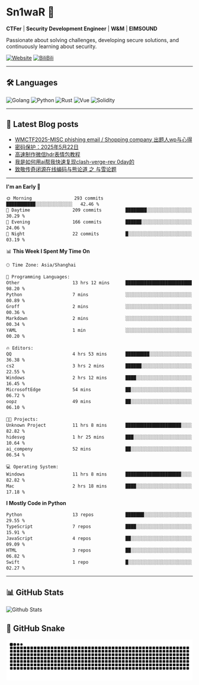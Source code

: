 # Sn1waR 👋

**CTFer** | **Security Development Engineer** | **W&M** | **EIMSOUND**

Passionate about solving challenges, developing secure solutions, and continuously learning about security.

[![Website](https://img.shields.io/website?url=https%3A%2F%2Fwww.snowywar.top)](https://www.snowywar.top) 
[![BiliBili](https://img.shields.io/badge/BiliBili-哔哩哔哩-00A1D6?style=flat&logo=bilibili&logoColor=white)](https://space.bilibili.com/8389161)  

---

## 🛠️ Languages
![Golang](https://img.shields.io/badge/-Golang-00ADD8?style=flat&logo=go&logoColor=white)
![Python](https://img.shields.io/badge/-Python-3776AB?style=flat&logo=python&logoColor=white)
![Rust](https://img.shields.io/badge/-Rust-000000?style=flat&logo=rust&logoColor=white)
![Vue](https://img.shields.io/badge/-Vue.js-4FC08D?style=flat&logo=vue.js&logoColor=white)
![Solidity](https://img.shields.io/badge/-Solidity-363636?style=flat&logo=solidity&logoColor=white)

---
## 📖 Latest Blog posts
<!-- BLOG-POST-LIST:START -->
- [WMCTF2025-MISC phishing email / Shopping company 出题人wp与心得](https://www.snowywar.top/4622.html)
- [密码保护：2025年5月22日](https://www.snowywar.top/4616.html)
- [高速制作微信hdr表情包教程](https://www.snowywar.top/4612.html)
- [我是如何用ai帮我快速复现clash-verge-rev 0day的](https://www.snowywar.top/4595.html)
- [致敬传奇闭源在线编码与熊论道 之 与雪论题](https://www.snowywar.top/4590.html)
<!-- BLOG-POST-LIST:END -->
---
<!--START_SECTION:waka-->
**I'm an Early 🐤** 

```text
🌞 Morning                293 commits         ███████████░░░░░░░░░░░░░░   42.46 % 
🌆 Daytime                209 commits         ████████░░░░░░░░░░░░░░░░░   30.29 % 
🌃 Evening                166 commits         ██████░░░░░░░░░░░░░░░░░░░   24.06 % 
🌙 Night                  22 commits          █░░░░░░░░░░░░░░░░░░░░░░░░   03.19 % 
```


📊 **This Week I Spent My Time On** 

```text
🕑︎ Time Zone: Asia/Shanghai

💬 Programming Languages: 
Other                    13 hrs 12 mins      █████████████████████████   98.20 % 
Python                   7 mins              ░░░░░░░░░░░░░░░░░░░░░░░░░   00.89 % 
Groff                    2 mins              ░░░░░░░░░░░░░░░░░░░░░░░░░   00.36 % 
Markdown                 2 mins              ░░░░░░░░░░░░░░░░░░░░░░░░░   00.34 % 
YAML                     1 min               ░░░░░░░░░░░░░░░░░░░░░░░░░   00.20 % 

🔥 Editors: 
QQ                       4 hrs 53 mins       █████████░░░░░░░░░░░░░░░░   36.38 % 
cs2                      3 hrs 2 mins        ██████░░░░░░░░░░░░░░░░░░░   22.55 % 
Windows                  2 hrs 12 mins       ████░░░░░░░░░░░░░░░░░░░░░   16.45 % 
MicrosoftEdge            54 mins             ██░░░░░░░░░░░░░░░░░░░░░░░   06.72 % 
oopz                     49 mins             ██░░░░░░░░░░░░░░░░░░░░░░░   06.10 % 

🐱‍💻 Projects: 
Unknown Project          11 hrs 8 mins       █████████████████████░░░░   82.82 % 
hidesvg                  1 hr 25 mins        ███░░░░░░░░░░░░░░░░░░░░░░   10.64 % 
ai_compeny               52 mins             ██░░░░░░░░░░░░░░░░░░░░░░░   06.54 % 

💻 Operating System: 
Windows                  11 hrs 8 mins       █████████████████████░░░░   82.82 % 
Mac                      2 hrs 18 mins       ████░░░░░░░░░░░░░░░░░░░░░   17.18 % 
```

**I Mostly Code in Python** 

```text
Python                   13 repos            ███████░░░░░░░░░░░░░░░░░░   29.55 % 
TypeScript               7 repos             ████░░░░░░░░░░░░░░░░░░░░░   15.91 % 
JavaScript               4 repos             ██░░░░░░░░░░░░░░░░░░░░░░░   09.09 % 
HTML                     3 repos             ██░░░░░░░░░░░░░░░░░░░░░░░   06.82 % 
Swift                    1 repo              █░░░░░░░░░░░░░░░░░░░░░░░░   02.27 % 
```




<!--END_SECTION:waka-->
---

## 📊 GitHub Stats
![Github Stats](https://github-readme-stats.vercel.app/api?username=jiayuqi7813&show_icons=true&theme=radical)

## 🐍 GitHub Snake
<picture>
  <source media="(prefers-color-scheme: dark)" srcset="https://raw.githubusercontent.com/jiayuqi7813/jiayuqi7813/output/github-contribution-grid-snake-dark.svg">
  <source media="(prefers-color-scheme: light)" srcset="https://raw.githubusercontent.com/jiayuqi7813/jiayuqi7813/output/github-contribution-grid-snake.svg">
  <img alt="github contribution grid snake animation" src="https://raw.githubusercontent.com/jiayuqi7813/jiayuqi7813/output/github-contribution-grid-snake.svg">
</picture>

